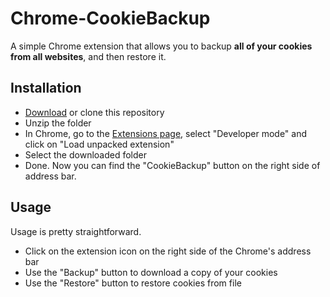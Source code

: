 # Chrome-CookieBackup

A simple Chrome extension that allows you to backup **all of your cookies from all websites**, and then restore it.

## Installation

- [Download](https://github.com/Wruczek/Chrome-CookieBackup/archive/master.zip) or clone this repository
- Unzip the folder
- In Chrome, go to the [Extensions page](https://support.google.com/chrome_webstore/answer/2664769?hl=en), select "Developer mode" and click on "Load unpacked extension"
- Select the downloaded folder
- Done. Now you can find the "CookieBackup" button on the right side of address bar.

## Usage

Usage is pretty straightforward.
- Click on the extension icon on the right side of the Chrome's address bar
- Use the "Backup" button to download a copy of your cookies
- Use the "Restore" button to restore cookies from file
